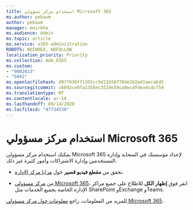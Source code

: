 ```yaml
---
title: استخدام مركز مسؤولي Microsoft 365
ms.author: pebaum
author: pebaum
manager: mnirkhe
ms.audience: Admin
ms.topic: article
ms.service: o365-administration
ROBOTS: NOINDEX, NOFOLLOW
localization_priority: Priority
ms.collection: Adm_O365
ms.custom:
- "9002613"
- "5042"
ms.openlocfilehash: d97f930ff1355cc9d11b507784e1b2ed1aeca6d5
ms.sourcegitcommit: c6692ce0fa1358ec3529e59ca0ecdfdea4cdc759
ms.translationtype: MT
ms.contentlocale: ar-SA
ms.lasthandoff: 09/14/2020
ms.locfileid: "47734538"
---
```

# <a name="using-the-microsoft-365-admin-center"></a>استخدام مركز مسؤولي Microsoft 365

يمكنك استخدام مركز مسؤولي Microsoft 365 لإعداد مؤسستك في السحابة وإدارة المستخدمين وإدارة الاشتراكات وأمور كثيرة غير ذلك.

- تحقق من **مقطع فيديو قصير** حول [مزايا مركز الإدارة](https://www.microsoft.com/videoplayer/embed/RWfvDL).

- من [مركز مسؤولي Microsoft 365](https://admin.microsoft.com/AdminPortal/Home#/homepage)، انقر فوق **إظهار الكل** للاطلاع على جميع مراكز الإدارة الخاصة بجميع الخدمات مثل SharePoint وExchange وTeams.

للمزيد من المعلومات، راجع [معلومات حول مركز مسؤولي Microsoft 365](https://docs.microsoft.com/microsoft-365/admin/admin-overview/about-the-admin-center).
